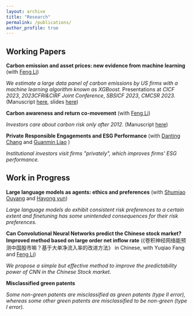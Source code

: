 ```yaml
---
layout: archive
title: "Research"
permalink: /publications/
author_profile: true
---
```


<!-- {% if author.googlescholar %}
  You can also find my articles on <u><a href="{{author.googlescholar}}">my Google Scholar profile</a>.</u>
{% endif %}

{% include base_path %}

{% for post in site.publications reversed %}
  {% include archive-single.html %}
{% endfor %} -->

Working Papers
------

**Carbon emission and asset prices: new evidence from machine learning** (with [Feng Li](https://en.saif.sjtu.edu.cn/faculty-research/li-feng))

*We estimate a large data panel of carbon emissions by US firms with a machine learning algorithm known as XGBoost.* Presentations at *CICF 2023*, *2023CFRI&CIRF Joint Conference*, *SBSICF 2023*, *CMCSR 2023*. (Manuscript [here](https://github.com/thegreenflamingo/academicpages.github.io/blob/master/_publications/carbon.pdf), slides [here](https://github.com/thegreenflamingo/academicpages.github.io/blob/master/_publications/carbon_emission_pre.pdf))


**Carbon awareness and return co-movement** (with [Feng Li](https://en.saif.sjtu.edu.cn/faculty-research/li-feng))

*Investors care about carbon risk only after 2012.* (Manuscript [here](https://github.com/thegreenflamingo/academicpages.github.io/blob/master/_publications/carbonawareness.pdf))


**Private Responsible Engagements and ESG Performance** (with [Danting Chang](https://www.glxy.sdu.edu.cn/info/1091/5914.htm) and [Guanmin Liao](https://en.rmbs.ruc.edu.cn/Faculty/Faculty/allTeacher/22dbcf0d34ad4157bedd814af4b5e70f.htm) )


*Institutional investors visit firms "privately", which improves firms' ESG performance.*

<!---(Manuscript [here](https://github.com/thegreenflamingo/academicpages.github.io/blob/master/_publications/rspengg.pdf))-->


Work in Progress
------

**Large language models as agents: ethics and preferences** (with [Shumiao Ouyang](https://www.shumiaoouyang.com/) and [Hayong yun](https://broad.msu.edu/profile/yunhayon/))

*Large language models do exhibit consistent risk preferences to a certain extent and finetuning has some unintended consequences for their risk preferences.*

**Can Convolutional Neural Networks predict the Chinese stock market? Improved method based on large order net inflow rate** (《卷积神经网络能预测中国股市嘛？基于大单净流入率的改进方法》 in Chinese, with Yuqiao Fang and [Feng Li](https://en.saif.sjtu.edu.cn/faculty-research/li-feng))


*We propose a simple but effective method to improve the predictability power of CNN in the Chinese Stock market.*


**Misclassified green patents** 

*Some non-green patents are misclassified as green patents (type II error), whereas some other green patents are misclassified to be non-green (type I error).*

<!---
**Peacock’s Feathers: Strategic disclosure in mutual fund annual reports** (Seems like a forever working project)

*Fund managers with good past performance tend to differentiate themselves by reporting differently to distinguish their superior investing skills.*-->








